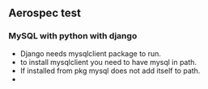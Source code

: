 ## Aerospec test


### MySQL with python with django

- Django needs mysqlclient package to run. 
- to install mysqlclient you need to have mysql in path.
- If installed from pkg mysql does not add itself to path. 
- 
